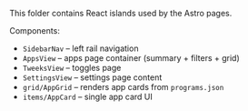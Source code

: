 This folder contains React islands used by the Astro pages.

Components:

- `SidebarNav` – left rail navigation
- `AppsView` – apps page container (summary + filters + grid)
- `TweeksView` – toggles page
- `SettingsView` – settings page content
- `grid/AppGrid` – renders app cards from `programs.json`
- `items/AppCard` – single app card UI
